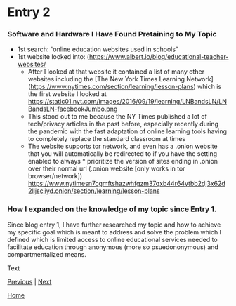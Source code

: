 # Entry 2
### Software and Hardware I Have Found Pretaining to My Topic
* 1st search: “online education websites used in schools”
* 1st website looked into: (https://www.albert.io/blog/educational-teacher-websites/
    * After I looked at that website it contained a list of many other websites including the [The New York Times Learning Network] (https://www.nytimes.com/section/learning/lesson-plans) which is the first website I looked at
      https://static01.nyt.com/images/2016/09/19/learning/LNBandsLN/LNBandsLN-facebookJumbo.png 
    * This stood out to me because the NY Times published a lot of tech/privacy articles in the past before, especially recently during the pandemic with          the fast adaptation of online learning tools having to completely replace the standard classroom at times
    * The website supports tor network, and even has a .onion website that you will automatically be redirected to if you have the setting enabled to always     * prioritize the version of sites ending in  .onion over their normal url (.onion website [only works in tor browser/network])   https://www.nytimesn7cgmftshazwhfgzm37qxb44r64ytbb2dj3x62d2lljsciiyd.onion/section/learning/lesson-plans 

### How I expanded on the knowledge of my topic since Entry 1. 
Since blog entry 1, I have further researched my topic and how to achieve my specific goal which is meant to address and solve the problem which I defined which is limited access to online educational services needed to facilitate education through anonymous (more so psuedononymous) and compartmentalized means. 

Text

[Previous](entry01.md) | [Next](entry03.md)

[Home](../README.md)

